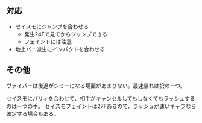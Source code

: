 ## 対応

- セイスモにジャンプを合わせる
  - 発生24Fで見てからジャンプできる
  - フェイントには注意
- 地上バニ派生にインパクトを合わせる

## その他

ヴァイパーは後退がシミーになる場面があまりない。最速暴れは択の一つ。

セイスモにパリィを合わせて、相手がキャンセルしてもしなくてもラッシュするのは一つの手。
セイスモフェイントは27Fあるので、ラッシュが速いキャラなら確定する場合もある。
